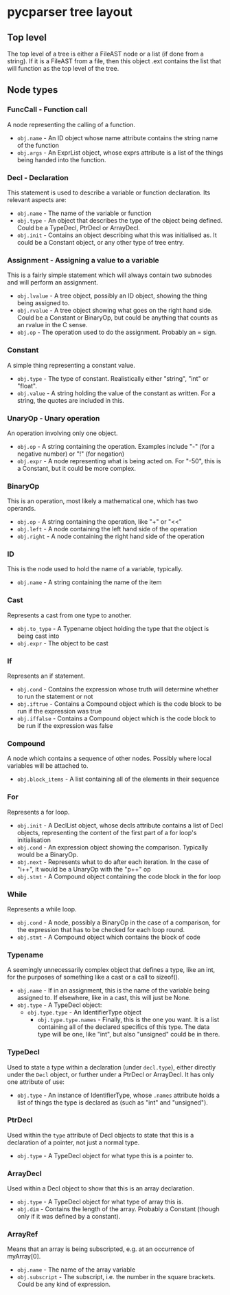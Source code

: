 # pycparser tree layout

## Top level
The top level of a tree is either a FileAST node or a list (if done from a string). If it is a FileAST from a file,
then this object .ext contains the list that will function as the top level of the tree.

## Node types

### FuncCall - Function call
A node representing the calling of a function.
* `obj.name` - An ID object whose name attribute contains the string name of the function
* `obj.args` - An ExprList object, whose exprs attribute is a list of the things being handed into the function.

### Decl - Declaration
This statement is used to describe a variable or function declaration. Its relevant aspects are:
* `obj.name` - The name of the variable or function
* `obj.type` - An object that describes the type of the object being defined. Could be a TypeDecl, PtrDecl or ArrayDecl.
* `obj.init` - Contains an object describing what this was initialised as. It could be a Constant object, or any
  other type of tree entry.

### Assignment - Assigning a value to a variable
This is a fairly simple statement which will always contain two subnodes and will perform an assignment.
* `obj.lvalue` - A tree object, possibly an ID object, showing the thing being assigned to.
* `obj.rvalue` - A tree object showing what goes on the right hand side. Could be a Constant or BinaryOp, but could be
    anything that counts as an rvalue in the C sense.
* `obj.op` - The operation used to do the assignment. Probably an = sign.

### Constant
A simple thing representing a constant value.
* `obj.type` - The type of constant. Realistically either "string", "int" or "float".
* `obj.value` - A string holding the value of the constant as written. For a string, the quotes are included in this.

### UnaryOp - Unary operation
An operation involving only one object.
* `obj.op` - A string containing the operation. Examples include "-" (for a negative number) or "!" (for negation)
* `obj.expr` - A node representing what is being acted on. For "-50", this is a Constant, but it could be more complex.

### BinaryOp
This is an operation, most likely a mathematical one, which has two operands.
* `obj.op` - A string containing the operation, like "+" or "<<"
* `obj.left` - A node containing the left hand side of the operation
* `obj.right` - A node containing  the right hand side of the operation

### ID
This is the node used to hold the name of a variable, typically.
* `obj.name` - A string containing the name of the item

### Cast
Represents a cast from one type to another.
* `obj.to_type` - A Typename object holding the type that the object is being cast into
* `obj.expr` - The object to be cast

### If
Represents an if statement.
* `obj.cond` - Contains the expression whose truth will determine whether to run the statement or not
* `obj.iftrue` - Contains a Compound object which is the code block to be run if the expression was true
* `obj.iffalse` - Contains a Compound object which is the code block to be run if the expression was false

### Compound
A node which contains a sequence of other nodes. Possibly where local variables will be attached to.
* `obj.block_items` - A list containing all of the elements in their sequence

### For
Represents a for loop.
* `obj.init` - A DeclList object, whose decls attribute contains a list of Decl objects, representing the content of the
  first part of a for loop's initialisation
* `obj.cond` - An expression object showing the comparison. Typically would be a BinaryOp.
* `obj.next` - Represents what to do after each iteration. In the case of "i++", it would be a UnaryOp with the "p++" op
* `obj.stmt` - A Compound object containing the code block in the for loop

### While
Represents a while loop. 
* `obj.cond` - A node, possibly a BinaryOp in the case of a comparison, for the expression that has to be checked for
  each loop round.
* `obj.stmt` - A Compound object which contains the block of code 

### Typename
A seemingly unnecessarily complex object that defines a type, like an int, for the purposes of something like a cast or
a call to sizeof().
* `obj.name` - If in an assignment, this is the name of the variable being assigned to. If elsewhere, like in a cast,
  this will just be None.
* `obj.type` - A TypeDecl object:
  * `obj.type.type` - An IdentifierType object
    * `obj.type.type.names` - Finally, this is the one you want. It is a list containing all of the declared specifics
      of this type. The data type will be one, like "int", but also "unsigned" could be in there.

### TypeDecl
Used to state a type within a declaration (under `decl.type`), either directly under the `Decl` object, or further under
a PtrDecl or ArrayDecl. It has only one attribute of use:
* `obj.type` - An instance of IdentifierType, whose `.names` attribute holds a list of things the type is declared as
  (such as "int" and "unsigned").

### PtrDecl
Used within the `type` attribute of Decl objects to state that this is a declaration of a pointer, not just a normal
type.
* `obj.type` - A TypeDecl object for what type this is a pointer to.

### ArrayDecl
Used within a Decl object to show that this is an array declaration. 
* `obj.type` - A TypeDecl object for what type of array this is.
* `obj.dim` - Contains the length of the array. Probably a Constant (though only if it was defined by a constant).

### ArrayRef
Means that an array is being subscripted, e.g. at an occurrence of myArray\[0\].
* `obj.name` - The name of the array variable
* `obj.subscript` - The subscript, i.e. the number in the square brackets. Could be any kind of expression.